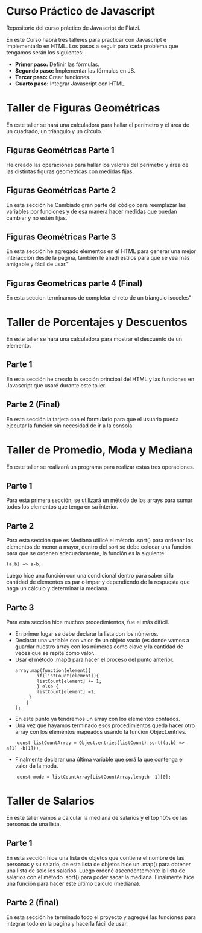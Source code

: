 # Curso Práctico de Javascript
Repositorio del curso práctico de Javascript de Platzi.

En este Curso habrá tres talleres para practicar con Javascript e implementarlo en HTML. Los pasos a seguir para cada problema que tengamos serán los siguientes:
- **Primer paso:** Definir las fórmulas.
- **Segundo paso:** Implementar las fórmulas en JS.
- **Tercer paso:** Crear funciones.
- **Cuarto paso:** Integrar Javascript con HTML.

# Taller de Figuras Geométricas
En este taller se hará una calculadora para hallar el perímetro y el área de un cuadrado, un triángulo y un círculo.
## Figuras Geométricas Parte 1
He creado las operaciones para hallar los valores del perímetro y área de las distintas figuras geométricas con medidas fijas.
## Figuras Geométricas Parte 2
En esta sección he Cambiado gran parte del código para reemplazar las variables por funciones y de esa manera hacer medidas que puedan cambiar y no estén fijas.
## Figuras Geométricas Parte 3
En esta sección he agregado elementos en el HTML para generar una mejor interacción desde la página, también le añadí estilos para que se vea más amigable y fácil de usar."
## Figuras Geometricas parte 4 (Final)
En esta seccion terminamos de completar el reto de un triangulo isoceles"
# Taller de Porcentajes y Descuentos
En este taller se hará una calculadora para mostrar el descuento de un elemento.
## Parte 1
En esta sección he creado la sección principal del HTML y las funciones en Javascript que usaré durante este taller.
## Parte 2 (Final)
En esta sección la tarjeta con el formulario para que el usuario pueda ejecutar la función sin necesidad de ir a la consola.
# Taller de Promedio, Moda y Mediana
En este taller se realizará un programa para realizar estas tres operaciones.

## Parte 1
Para esta primera sección, se utilizará un método de los arrays para sumar todos los elementos que tenga en su interior.

## Parte 2

Para esta sección que es Mediana utilicé el método .sort() para ordenar los elementos de menor a mayor, dentro del sort se debe colocar una función para que se ordenen adecuadamente, la función es la siguiente:
```
(a,b) => a-b;
```
Luego hice una función con una condicional dentro para saber si la cantidad de elementos es par o impar y dependiendo de la respuesta que haga un cálculo y determinar la mediana.

## Parte 3

Para esta sección hice muchos procedimientos, fue el más difícil.
- En primer lugar se debe declarar la lista con los números.
- Declarar una variable con valor de un objeto vacío (es donde vamos a guardar nuestro array con los números como clave y la cantidad de veces que se repite como valor.
- Usar el método .map() para hacer el proceso del punto anterior.
	```
	array.map(function(element){
            if(listCount[element]){
            listCount[element] += 1;
            } else {
            listCount[element] =1;
         }
        }
    );
    ```
- En este punto ya tendremos un array con los elementos contados.
- Una vez que hayamos terminado esos procedimientos queda hacer otro array con los elementos mapeados usando la función Object.entries.
```
	const listCountArray = Object.entries(listCount).sort((a,b) => a[1] -b[1]));
```
- Finalmente declarar una última variable que será la que contenga el valor de la moda.
```
	const mode = listCountArray[ListCountArray.length -1][0];
```


# Taller de Salarios
En este taller vamos a calcular la mediana de salarios y el top 10% de las personas de una lista.

## Parte 1

En esta sección hice una lista de objetos que contiene el nombre de las personas y su salario, de esta lista de objetos hice un .map() para obtener una lista de solo los salarios.
Luego ordené ascendentemente la lista de salarios con el método .sort() para poder sacar la mediana.
Finalmente hice una función para hacer este último cálculo (mediana).

## Parte 2 (final)

En esta sección he terminado todo el proyecto y agregué las funciones para integrar todo en la página y hacerla fácil de usar.